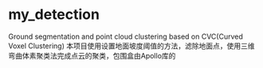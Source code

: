 # my_detection
Ground segmentation and point cloud clustering based on CVC(Curved Voxel Clustering)
本项目使用设置地面坡度阈值的方法，滤除地面点，使用三维弯曲体素聚类法完成点云的聚类，包围盒由Apollo库的
